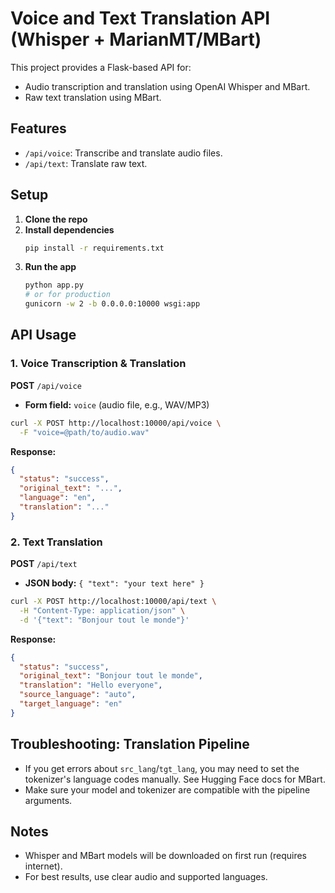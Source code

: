 # Voice and Text Translation API (Whisper + MarianMT/MBart)

This project provides a Flask-based API for:
- Audio transcription and translation using OpenAI Whisper and MBart.
- Raw text translation using MBart.

## Features
- `/api/voice`: Transcribe and translate audio files.
- `/api/text`: Translate raw text.

## Setup

1. **Clone the repo**
2. **Install dependencies**
   ```bash
   pip install -r requirements.txt
   ```
3. **Run the app**
   ```bash
   python app.py
   # or for production
   gunicorn -w 2 -b 0.0.0.0:10000 wsgi:app
   ```

## API Usage

### 1. Voice Transcription & Translation
**POST** `/api/voice`
- **Form field:** `voice` (audio file, e.g., WAV/MP3)

```bash
curl -X POST http://localhost:10000/api/voice \
  -F "voice=@path/to/audio.wav"
```
**Response:**
```json
{
  "status": "success",
  "original_text": "...",
  "language": "en",
  "translation": "..."
}
```

### 2. Text Translation
**POST** `/api/text`
- **JSON body:** `{ "text": "your text here" }`

```bash
curl -X POST http://localhost:10000/api/text \
  -H "Content-Type: application/json" \
  -d '{"text": "Bonjour tout le monde"}'
```
**Response:**
```json
{
  "status": "success",
  "original_text": "Bonjour tout le monde",
  "translation": "Hello everyone",
  "source_language": "auto",
  "target_language": "en"
}
```

## Troubleshooting: Translation Pipeline
- If you get errors about `src_lang`/`tgt_lang`, you may need to set the tokenizer's language codes manually. See Hugging Face docs for MBart.
- Make sure your model and tokenizer are compatible with the pipeline arguments.

## Notes
- Whisper and MBart models will be downloaded on first run (requires internet).
- For best results, use clear audio and supported languages. 
